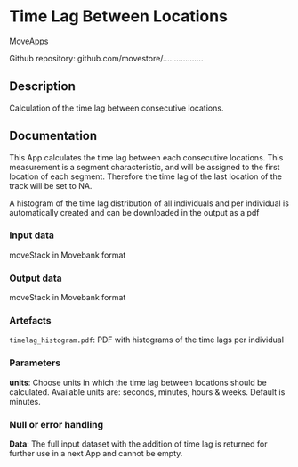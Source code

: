 # Time Lag Between Locations

MoveApps

Github repository: github.com/movestore/..................

## Description
Calculation of the time lag between consecutive locations.

## Documentation
This App calculates the time lag between each consecutive locations. This measurement is a segment characteristic, and will be assigned to the first location of each segment. Therefore the time lag of the last location of the track will be set to NA.

A histogram of the time lag distribution of all individuals and per individual is automatically created and can be downloaded in the output as a pdf

### Input data
moveStack in Movebank format

### Output data
moveStack in Movebank format

### Artefacts
`timelag_histogram.pdf`: PDF with histograms of the time lags per individual

### Parameters
**units**: Choose units in which the time lag between locations should be calculated. Available units are: seconds, minutes, hours & weeks. Default is minutes.

### Null or error handling
**Data**: The full input dataset with the addition of time lag is returned for further use in a next App and cannot be empty.
